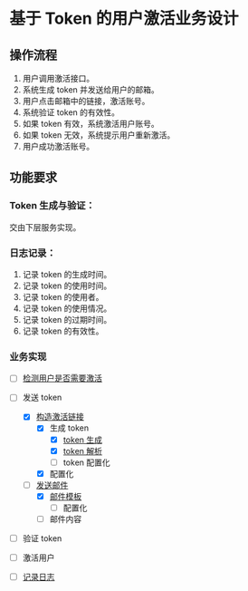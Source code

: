 # 基于 Token 的用户激活业务设计

## 操作流程

1. 用户调用激活接口。
2. 系统生成 token 并发送给用户的邮箱。
3. 用户点击邮箱中的链接，激活账号。
4. 系统验证 token 的有效性。
5. 如果 token 有效，系统激活用户账号。
6. 如果 token 无效，系统提示用户重新激活。
7. 用户成功激活账号。

## 功能要求

### Token 生成与验证：

交由下层服务实现。

### 日志记录：

1. 记录 token 的生成时间。
2. 记录 token 的使用时间。
3. 记录 token 的使用者。
4. 记录 token 的使用情况。
5. 记录 token 的过期时间。
6. 记录 token 的有效性。

### 业务实现

- [ ] [检测用户是否需要激活](./status/design.md)

- [ ] 发送 token
    - [x] [构造激活链接](./generateURL.go)
        - [x] 生成 token
          - [x] [token 生成](./tokenGenerate.go)
          - [x] [token 解析](./tokenCheck.go)
          - [ ] token 配置化
        - [x] 配置化
    - [ ] [发送邮件](./sendEmail.go)
        - [x] [邮件模板](emailTemplate.go)
            - [ ] 配置化
        - [ ] 邮件内容
- [ ] 验证 token
- [ ] 激活用户
- [ ] [记录日志](auditLogging.go)

